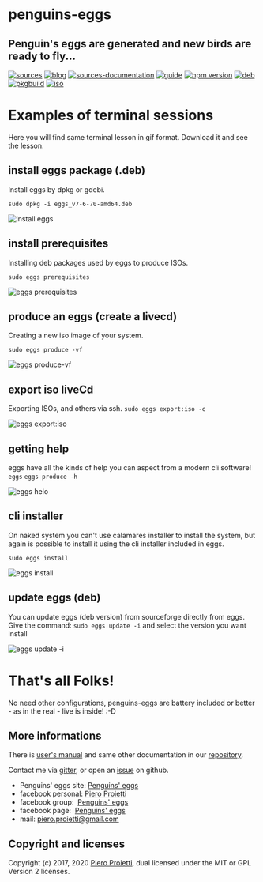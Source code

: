 penguins-eggs
=============

## Penguin&#39;s eggs are generated and new birds are ready to fly...
[![sources](https://img.shields.io/badge/github-sources-cyan)](https://github.com/pieroproietti/penguins-eggs)
[![blog](https://img.shields.io/badge/blog-penguin's%20eggs-cyan)](https://penguins-eggs.net)
[![sources-documentation](https://img.shields.io/badge/sources-documentation-blue)](https://penguins-eggs.net/sources-documentation/index.html)
[![guide](https://img.shields.io/badge/guide-penguin's%20eggs-cyan)](https://penguins-eggs.net/docs/Tutorial/users-guide)
[![npm version](https://img.shields.io/npm/v/penguins-eggs.svg)](https://npmjs.org/package/penguins-eggs)
[![deb](https://img.shields.io/badge/deb-packages-blue)](https://sourceforge.net/projects/penguins-eggs/files/DEBS)
[![pkgbuild](https://img.shields.io/badge/pkgbuild-packages-blue)](https://sourceforge.net/projects/penguins-eggs/files/PKGBUILD)
[![iso](https://img.shields.io/badge/iso-images-cyan)](https://sourceforge.net/projects/penguins-eggs/files/ISOS)

# Examples of terminal sessions
Here you will find same terminal lesson in gif format. Download it and see the lesson.

## install eggs package (.deb)
Install eggs by dpkg or gdebi.

```sudo dpkg -i eggs_v7-6-70-amd64.deb```

![install eggs](./eggs_install-deb.gif)

## install prerequisites 
Installing deb packages used by eggs to produce ISOs. 

```sudo eggs prerequisites```

![eggs prerequisites](./eggs_prerequisites.gif)

## produce an eggs (create a livecd)
Creating a new iso image of your system.

```sudo eggs produce -vf```

![eggs produce-vf](./eggs_produce-vf.gif)

## export iso liveCd
Exporting ISOs, and others via ssh. 
```sudo eggs export:iso -c```

![eggs export:iso](./eggs_export-iso.gif)

## getting help
eggs have all the kinds of help you can aspect from a modern cli software!
```eggs```
```eggs produce -h```

![eggs helo](./eggs_help.gif)

## cli installer
On naked system you can't use calamares installer to install the system, but again is possible to install it using the cli installer included in eggs.

```sudo eggs install```

![eggs install](./eggs_install.gif)

## update eggs (deb)
You can update eggs (deb version) from sourceforge directly from eggs. Give the command:
```sudo eggs update -i```
and select the version you want install

![eggs update -i](./eggs_update-i.gif)


# That's all Folks!
No need other configurations, penguins-eggs are battery included or better - as in the real - live is inside! :-D

## More informations
There is [user's manual](https://penguins-eggs.net/docs/Tutorial/users-guide) and same other documentation in our [repository](https://github.com/pieroproietti/penguins-eggs/documents).

Contact me via [gitter](https://gitter.im/penguins-eggs-1/community), or open an [issue](https://github.com/pieroproietti/penguins-eggs/issues) on github.

* Penguins' eggs site: [Penguins' eggs](https://penguins-eggs.net)
* facebook personal: [Piero Proietti](https://www.facebook.com/thewind61)
* facebook group:  [Penguins' eggs](https://www.facebook.com/groups/128861437762355/)
* facebook page:  [Penguins' eggs](https://www.facebook.com/penguinseggs)
* mail: piero.proietti@gmail.com


## Copyright and licenses
Copyright (c) 2017, 2020 [Piero Proietti](https://penguins-eggs.net/about-me.html), dual licensed under the MIT or GPL Version 2 licenses.
